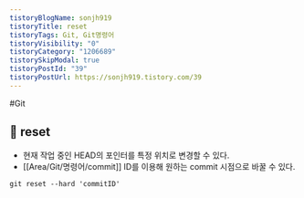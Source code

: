 ```yaml
---
tistoryBlogName: sonjh919
tistoryTitle: reset
tistoryTags: Git, Git명령어
tistoryVisibility: "0"
tistoryCategory: "1206689"
tistorySkipModal: true
tistoryPostId: "39"
tistoryPostUrl: https://sonjh919.tistory.com/39
---
```

#Git 
## 🌈 reset
+ 현재 작업 중인 HEAD의 포인터를 특정 위치로 변경할 수 있다.
+ [[Area/Git/명령어/commit]] ID를 이용해 원하는 commit 시점으로 바꿀 수 있다.
```dos
git reset --hard 'commitID'
```

